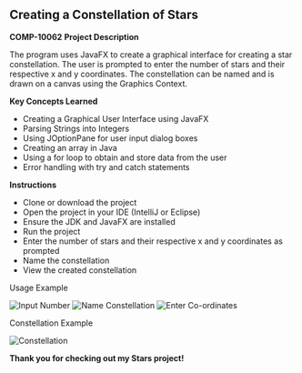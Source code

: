 ## Creating a Constellation of Stars

**COMP-10062**
**Project Description**

The program uses JavaFX to create a graphical interface for creating a star constellation. The user is prompted to enter the number of stars and their respective x and y coordinates. The constellation can be named and is drawn on a canvas using the Graphics Context.

**Key Concepts Learned**

- Creating a Graphical User Interface using JavaFX
- Parsing Strings into Integers
- Using JOptionPane for user input dialog boxes
- Creating an array in Java
- Using a for loop to obtain and store data from the user
- Error handling with try and catch statements

**Instructions**

- Clone or download the project
- Open the project in your IDE (IntelliJ or Eclipse)
- Ensure the JDK and JavaFX are installed
- Run the project
- Enter the number of stars and their respective x and y coordinates as prompted
- Name the constellation
- View the created constellation

Usage Example

![Input Number](https://i.imgur.com/LMasJKY.png)
![Name Constellation](https://i.imgur.com/5iP3Hgc.png)
![Enter Co-ordinates](https://i.imgur.com/fADO6vl.png)

Constellation Example

![Constellation](https://i.imgur.com/9RWoBoO.png)

**Thank you for checking out my Stars project!**
